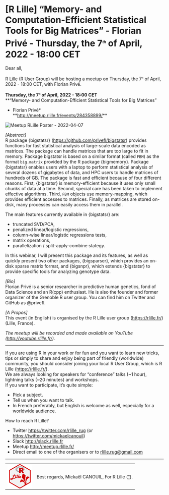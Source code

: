 
# \[R Lille\] “Memory- and Computation-Efficient Statistical Tools for Big Matrices” - Florian Privé - Thursday, the 7<sup><i style="font-size:0.5em;">th</i></sup> of April, 2022 - 18:00 CET

Dear all,

R Lille (R User Group) will be hosting a meetup on Thursday, the
7<sup><i style="font-size:0.5em;">th</i></sup> of April, 2022 - 18:00
CET, with Florian Privé.

**Thursday, the 7<sup><i style="font-size:0.5em;">th</i></sup> of April,
2022 - 18:00 CET**  
**“Memory- and Computation-Efficient Statistical Tools for Big Matrices”
- Florian Privé\*  
**<http://meetup.rlille.fr/events/284358899/>\*\*

![Meetup RLille Poster -
2022-04-07](https://raw.githubusercontent.com/RLille/meetups/main/meetups/2022-04-07/ads/2022-04-07.png)

*\[Abstract\]*  
R package {bigstatsr} (<https://github.com/privefl/bigstatsr>) provides
functions for fast statistical analysis of large-scale data encoded as
matrices. The package can handle matrices that are too large to fit in
memory. Package bigstatsr is based on a similar format (called `FBM`) as
the format `big.matrix` provided by the R package {bigmemory}. Package
{bigstatsr} enables users with a laptop to perform statistical analysis
of several dozens of gigabytes of data, and HPC users to handle matrices
of hundreds of GB. The package is fast and efficient because of four
different reasons. First, {bigstatsr} is memory-efficient because it
uses only small chunks of data at a time. Second, special care has been
taken to implement effective algorithms. Third, `FBM` objects use
memory-mapping, which provides efficient accesses to matrices. Finally,
as matrices are stored on-disk, many processes can easily access them in
parallel.

The main features currently available in {bigstatsr} are:

-   truncated SVD/PCA,
-   penalized linear/logistic regressions,
-   column-wise linear/logistic regressions tests,
-   matrix operations,
-   parallelization / split-apply-combine stategy.

In this webinar, I will present this package and its features, as well
as quickly present two other packages, {bigsparser}, which provides an
on-disk sparse matrix format, and {bigsnpr}, which extends {bigstatsr}
to provide specific tools for analyzing genotype data.

*\[Bio\]*  
Florian Privé is a senior researcher in predictive human genetics, fond
of Data Science and an R(cpp) enthusiast. He is also the founder and
former organizer of the Grenoble R user group. You can find him on
Twitter and GitHub as @privefl.

*\[A Propos\]*  
This event (in English) is organised by the R Lille user group
(<https://rlille.fr/>) (Lille, France).

*The meetup will be recorded and made available on YouTube
(<http://youtube.rlille.fr/>).*

------------------------------------------------------------------------

If you are using R in your work or for fun and you want to learn new
tricks, tips or simply to share and enjoy being part of friendly
(worldwide) community, you should consider joining your local R User
Group, which is R Lille (<https://rlille.fr/>).  
We are always looking for speakers for “conference” talks (\~1 hour),
lightning talks (\~20 minutes) and workshops.  
If you want to participate, it’s quite simple:

-   Pick a subject.
-   Tell us when you want to talk.
-   In French preferably, but English is welcome as well, especially for
    a worldwide audience.

How to reach R Lille?

-   Twitter <https://twitter.com/rlille_rug> (or
    <https://twitter.com/mickaelcanouil>)
-   Slack <http://slack.rlille.fr>
-   Meetup <http://meetup.rlille.fr/>
-   Direct email to one of the organisers or to <rlille.rug@gmail.com>

------------------------------------------------------------------------

<table border="0" cellspacing="0" cellpadding="0" style="border-collapse:collapse;padding:0cm 0cm 0cm 0cm">
<tr>
<td style="padding:0cm 5.4pt 0cm 5.4pt">
<img border=0 width=78 height=78 src="https://raw.githubusercontent.com/RLille/logos/main/rlille.png" style="height:.816in;width:.816in" alt="R Lille logo" />
</td>
<td style="padding:0cm 5.4pt 0cm 5.4pt">
<p>
Best regards,  
Mickaël CANOUIL,  
For R Lille (<a href = "https://rlille.fr/"><https://rlille.fr/>“</a>).
</p>
</td>
</tr>
</table>
